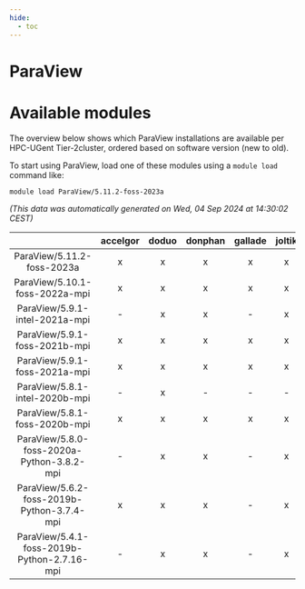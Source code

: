 ```yaml
---
hide:
  - toc
---
```


ParaView
========

# Available modules


The overview below shows which ParaView installations are available per HPC-UGent Tier-2cluster, ordered based on software version (new to old).

To start using ParaView, load one of these modules using a `module load` command like:

```shell
module load ParaView/5.11.2-foss-2023a
```

*(This data was automatically generated on Wed, 04 Sep 2024 at 14:30:02 CEST)*  

| |accelgor|doduo|donphan|gallade|joltik|shinx|skitty|
| :---: | :---: | :---: | :---: | :---: | :---: | :---: | :---: |
|ParaView/5.11.2-foss-2023a|x|x|x|x|x|x|x|
|ParaView/5.10.1-foss-2022a-mpi|x|x|x|x|x|-|x|
|ParaView/5.9.1-intel-2021a-mpi|-|x|x|-|x|-|x|
|ParaView/5.9.1-foss-2021b-mpi|x|x|x|x|x|-|x|
|ParaView/5.9.1-foss-2021a-mpi|x|x|x|x|x|-|x|
|ParaView/5.8.1-intel-2020b-mpi|-|x|-|-|-|-|-|
|ParaView/5.8.1-foss-2020b-mpi|x|x|x|x|x|-|x|
|ParaView/5.8.0-foss-2020a-Python-3.8.2-mpi|-|x|x|-|x|-|x|
|ParaView/5.6.2-foss-2019b-Python-3.7.4-mpi|x|x|x|-|x|-|x|
|ParaView/5.4.1-foss-2019b-Python-2.7.16-mpi|-|x|x|-|x|-|x|
